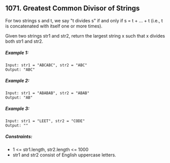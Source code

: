 ﻿## 1071. Greatest Common Divisor of Strings

For two strings s and t, we say "t divides s" if and only if s = t + ... + t (i.e., t is concatenated with itself one or more times).

Given two strings str1 and str2, return the largest string x such that x divides both str1 and str2.

##### Example 1:

    Input: str1 = "ABCABC", str2 = "ABC"
    Output: "ABC"

##### Example 2:

    Input: str1 = "ABABAB", str2 = "ABAB"
    Output: "AB"

##### Example 3:

    Input: str1 = "LEET", str2 = "CODE"
    Output: ""

##### Constraints:

* 1 <= str1.length, str2.length <= 1000
* str1 and str2 consist of English uppercase letters.